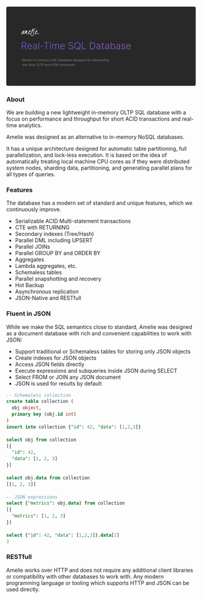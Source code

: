 
![image description](.github/logo.png)

### About

We are building a new lightweight in-memory OLTP SQL database with a focus on performance and throughput for short ACID transactions and real-time analytics. 

Amelie was designed as an alternative to in-memory NoSQL databases.

It has a unique architecture designed for automatic table partitioning, full parallelization, and lock-less execution.
It is based on the idea of automatically treating local machine CPU cores as if they were distributed system nodes, sharding data, partitioning, 
and generating parallel plans for all types of queries.

### Features

The database has a modern set of standard and unique features, which we continuously improve.

- Serializable ACID Multi-statement transactions
- CTE with RETURNING
- Secondary indexes (Tree/Hash)
- Parallel DML including UPSERT
- Parallel JOINs
- Parallel GROUP BY and ORDER BY
- Aggregates
- Lambda aggregates, etc.
- Schemaless tables
- Parallel snapshotting and recovery
- Hot Backup
- Asynchronous replication
- JSON-Native and RESTfull

### Fluent in JSON

While we make the SQL semantics close to standard, Amelie was designed as a document database with
rich and convenient capabilities to work with JSON:

- Support traditional or Schemaless tables for storing only JSON objects
- Create indexes for JSON objects
- Access JSON fields directly
- Execute expressions and subqueries inside JSON during SELECT
- Select FROM or JOIN any JSON document
- JSON is used for results by default

``` SQL
-- Schemaless collection
create table collection (
  obj object,
  primary key (obj.id int)
)
insert into collection {"id": 42, "data": [1,2,3]}

select obj from collection
[{
  "id": 42,
  "data": [1, 2, 3]
}]

select obj.data from collection
[[1, 2, 3]]

-- JSON expressions
select {"metrics": obj.data} from collection
[{
  "metrics": [1, 2, 3]
}]

select {"id": 42, "data": [1,2,3]}.data[2]
3
```

### RESTfull

Amelie works over HTTP and does not require any additional client libraries or compatibility with other databases to work with.
Any modern programming language or tooling which supports HTTP and JSON can be used directly.
